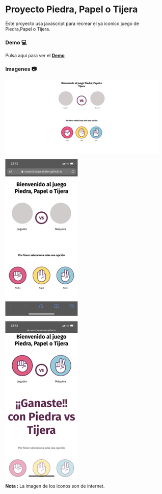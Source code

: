 # Proyecto Piedra, Papel o Tijera

Este proyecto usa javascript para recrear el ya iconico juego de Piedra,Papel o Tijera.
 

### Demo :computer:

Pulsa aqui para ver el **[Demo](https://cesarchoqueskater.github.io/Rock-paper-scissors-Play/)** 

### Imagenes :camera:

[<img src="screenshots/screen_web.png" width="95%"/>](screenshots/screen_web.png)


[<img src="screenshots/screen_mobile.png" width="45%"/>](screenshots/screen_mobile.png)

[<img src="screenshots/screen_mobile_play.png" width="45%"/>](screenshots/screen_mobile_play.png)


  

**Nota :** 
La imagen de los iconos son de internet.
